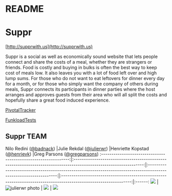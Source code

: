 README
==

# Suppr
[http://supprwith.us](http://supprwith.us)

Suppr is a social as well as economically sound website that lets people connect and share the costs of a meal, whether they are strangers or friends. 
Food is costly and buying in bulks is often the best way to keep cost of meals low. It also leaves you with a lot of food left over and high lump sums. 
For those who do not want to eat leftovers for dinner every day for a month, or for those who simply want the company of others during meals, Suppr connects 
its participants in dinner parties where the host arranges and approves guests from their area who will all split the costs and hopefully share a great food induced experience.

[PivotalTracker](https://www.pivotaltracker.com/s/projects/1193866)

[FunkloadTests](https://github.com/badnack/Suppr-funkload.git)

## Suppr TEAM
Nilo Redini ([@badnack](https://github.com/badnack/))           |Julie Rekdal ([@julierwr](https://github.com/julierwr/))                     |Henriette Kopstad ([@henrievk](https://github.com/henrievk/))                     |Greg Parsons ([@gregparsons](https://github.com/gregparsons/))
:--------------------------------------------------------------:|:----------------------------------------------------------------------------------------------------------------:|:----------------------------------------------------------------------------------------------------------------:|:----------------------------------------------------------------------------------------------------------------:|:------:
![](https://avatars0.githubusercontent.com/u/1037156?v=2&s=140) |  ![julierwr photo](https://avatars0.githubusercontent.com/u/6633826?v=2&s=140) | ![](https://avatars2.githubusercontent.com/u/3776667?v=2&s=140) | ![](https://avatars0.githubusercontent.com/u/4780760?v=2&s=140)





